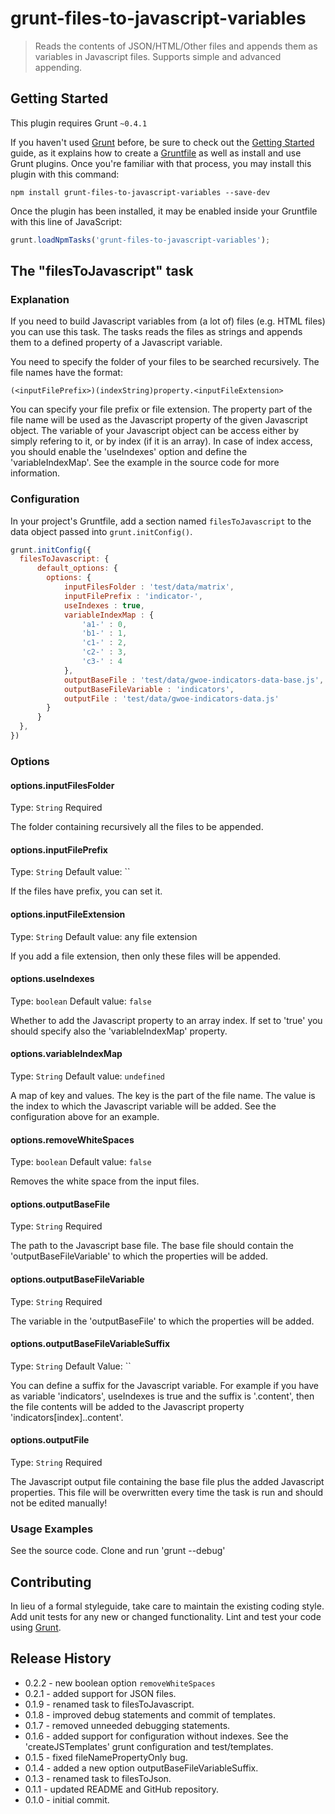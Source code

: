 # grunt-files-to-javascript-variables

> Reads the contents of JSON/HTML/Other files and appends them as variables in Javascript files. Supports simple and advanced appending.

## Getting Started
This plugin requires Grunt `~0.4.1`

If you haven't used [Grunt](http://gruntjs.com/) before, be sure to check out the [Getting Started](http://gruntjs.com/getting-started) guide, as it explains how to create a [Gruntfile](http://gruntjs.com/sample-gruntfile) as well as install and use Grunt plugins. Once you're familiar with that process, you may install this plugin with this command:

```shell
npm install grunt-files-to-javascript-variables --save-dev
```

Once the plugin has been installed, it may be enabled inside your Gruntfile with this line of JavaScript:

```js
grunt.loadNpmTasks('grunt-files-to-javascript-variables');
```

## The "filesToJavascript" task

### Explanation
If you need to build Javascript variables from (a lot of) files (e.g. HTML files) you can use this task.
The tasks reads the files as strings and appends them to a defined property of a Javascript variable.


You need to specify the folder of your files to be searched recursively.
The file names have the format:

    (<inputFilePrefix>)(indexString)property.<inputFileExtension>

You can specify your file prefix or file extension.
The property part of the file name will be used as the Javascript property of the given Javascript object.
The variable of your Javascript object can be access either by simply refering to it, or by index (if it is an array).
In case of index access, you should enable the 'useIndexes' option and define the 'variableIndexMap'.
See the example in the source code for more information.


### Configuration
In your project's Gruntfile, add a section named `filesToJavascript` to the data object passed into `grunt.initConfig()`.

```js
grunt.initConfig({
  filesToJavascript: {
      default_options: {
        options: {
            inputFilesFolder : 'test/data/matrix',
            inputFilePrefix : 'indicator-',
            useIndexes : true,
            variableIndexMap : {
                'a1-' : 0,
                'b1-' : 1,
                'c1-' : 2,
                'c2-' : 3,
                'c3-' : 4
            },
            outputBaseFile : 'test/data/gwoe-indicators-data-base.js',
            outputBaseFileVariable : 'indicators',
            outputFile : 'test/data/gwoe-indicators-data.js'
        }
      }
  },
})
```

### Options

#### options.inputFilesFolder
Type: `String`
Required

The folder containing recursively all the files to be appended.

#### options.inputFilePrefix
Type: `String`
Default value: ``

If the files have prefix, you can set it.

#### options.inputFileExtension
Type: `String`
Default value: any file extension

If you add a file extension, then only these files will be appended.

#### options.useIndexes
Type: `boolean`
Default value: `false`

Whether to add the Javascript property to an array index.
If set to 'true' you should specify also the 'variableIndexMap' property.

#### options.variableIndexMap
Type: `String`
Default value: `undefined`

A map of key and values.
The key is the part of the file name.
The value is the index to which the Javascript variable will be added.
See the configuration above for an example.


#### options.removeWhiteSpaces
Type: `boolean`
Default value: `false`

Removes the white space from the input files.


#### options.outputBaseFile
Type: `String`
Required

The path to the Javascript base file.
The base file should contain the 'outputBaseFileVariable' to which the properties will be added.

#### options.outputBaseFileVariable
Type: `String`
Required

The variable in the 'outputBaseFile' to which the properties will be added.

#### options.outputBaseFileVariableSuffix
Type: `String`
Default Value: ``

You can define a suffix for the Javascript variable.
For example if you have as variable 'indicators', useIndexes is true and the suffix is '.content',
then the file contents will be added to the Javascript property 'indicators[index].<propertyNameFromFileName>.content'.

#### options.outputFile
Type: `String`
Required

The Javascript output file containing the base file plus the added Javascript properties.
This file will be overwritten every time the task is run and should not be edited manually!


### Usage Examples
See the source code. Clone and run 'grunt --debug'


## Contributing
In lieu of a formal styleguide, take care to maintain the existing coding style.
Add unit tests for any new or changed functionality.
Lint and test your code using [Grunt](http://gruntjs.com/).

## Release History
* 0.2.2 - new boolean option ``removeWhiteSpaces``
* 0.2.1 - added support for JSON files.
* 0.1.9 - renamed task to filesToJavascript.
* 0.1.8 - improved debug statements and commit of templates.
* 0.1.7 - removed unneeded debugging statements.
* 0.1.6 - added support for configuration without indexes. See the 'createJSTemplates' grunt configuration
 and test/templates.
* 0.1.5 - fixed fileNamePropertyOnly bug.
* 0.1.4 - added a new option outputBaseFileVariableSuffix.
* 0.1.3 - renamed task to filesToJson.
* 0.1.1 - updated README and GitHub repository.
* 0.1.0 - initial commit.
